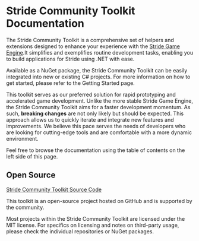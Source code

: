 # Stride Community Toolkit Documentation

The Stride Community Toolkit is a comprehensive set of helpers and extensions designed to enhance your experience with the [Stride Game Engine](https://www.stride3d.net/).It simplifies and exemplifies routine development tasks, enabling you to build applications for Stride using .NET with ease.

Available as a NuGet package, the Stride Community Toolkit can be easily integrated into new or existing C# projects. For more information on how to get started, please refer to the Getting Started page.

This toolkit serves as our preferred solution for rapid prototyping and accelerated game development. Unlike the more stable Stride Game Engine, the Stride Community Toolkit aims for a faster development momentum. As such, **breaking changes** are not only likely but should be expected. This approach allows us to quickly iterate and integrate new features and improvements. We believe this pace serves the needs of developers who are looking for cutting-edge tools and are comfortable with a more dynamic environment.

Feel free to browse the documentation using the table of contents on the left side of this page.

## Open Source

[Stride Community Toolkit Source Code](https://github.com/VaclavElias/stride-community-toolkit)

This toolkit is an open-source project hosted on GitHub and is supported by the community.

Most projects within the Stride Community Toolkit are licensed under the MIT license. For specifics on licensing and notes on third-party usage, please check the individual repositories or NuGet packages.